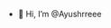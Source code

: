 - 👋 Hi, I’m @Ayushrreee


<!---
Ayushrreee/Ayushrreee is a ✨ special ✨ repository because its `README.md` (this file) appears on your GitHub profile.
You can click the Preview link to take a look at your changes.
--->
